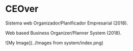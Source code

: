 # CEOver
Sistema web Organizador/Planificador Empresarial (2018).

Web based Business Organizer/Planner System (2018).

![My Image](../Images from system/index.png)
